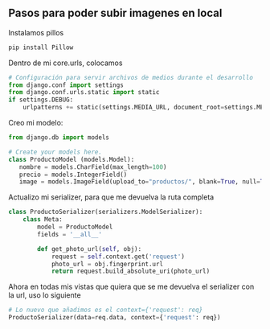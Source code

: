 ## Pasos para poder subir imagenes en local

Instalamos pillos

```jsx
pip install Pillow
```

Dentro de mi core.urls, colocamos

```python
# Configuración para servir archivos de medios durante el desarrollo
from django.conf import settings
from django.conf.urls.static import static
if settings.DEBUG:
    urlpatterns += static(settings.MEDIA_URL, document_root=settings.MEDIA_ROOT)
```

Creo mi modelo:

```python
from django.db import models

# Create your models here.
class ProductoModel (models.Model):
   nombre = models.CharField(max_length=100)
   precio = models.IntegerField()
   image = models.ImageField(upload_to="productos/", blank=True, null=True)
```

Actualizo mi serializer, para que me devuelva la ruta completa

```python
class ProductoSerializer(serializers.ModelSerializer):
    class Meta:
        model = ProductoModel
        fields = '__all__'

        def get_photo_url(self, obj):
            request = self.context.get('request')
            photo_url = obj.fingerprint.url
            return request.build_absolute_uri(photo_url)
```

Ahora en todas mis vistas que quiera que se me devuelva el serializer con la url, uso lo siguiente

```python
# Lo nuevo que añadimos es el context={'request': req}
ProductoSerializer(data=req.data, context={'request': req})
```